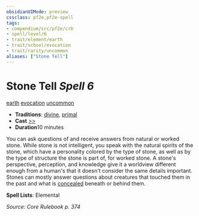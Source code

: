 ```yaml
---
obsidianUIMode: preview
cssclass: pf2e,pf2e-spell
tags:
- compendium/src/pf2e/crb
- spell/level/6
- trait/element/earth
- trait/school/evocation
- trait/rarity/uncommon
aliases: ["Stone Tell"]
---
```

# Stone Tell *Spell 6*   
[earth](earth.md)  [evocation](evocation.md)  [uncommon](uncommon.md)  

- **Traditions**: [divine](divine.md), [primal](primal.md)
- **Cast** [>>](chapter-9-playing-the-game.md#Actions "Two-Action") 
- **Duration**10 minutes

You can ask questions of and receive answers from natural or worked stone. While stone is not intelligent, you speak with the natural spirits of the stone, which have a personality colored by the type of stone, as well as by the type of structure the stone is part of, for worked stone. A stone's perspective, perception, and knowledge give it a worldview different enough from a human's that it doesn't consider the same details important. Stones can mostly answer questions about creatures that touched them in the past and what is [concealed](conditions.md#Concealed) beneath or behind them.

**Spell Lists**: Elemental

*Source: Core Rulebook p. 374*